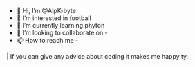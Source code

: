 - 👋 Hi, I’m @AlpK-byte
- 👀 I’m interested in football
- 🌱 I’m currently learning phyton
- 💞️ I’m looking to collaborate on -
- 📫 How to reach me -

<!---
AlpK-byte/AlpK-byte is a ✨ special ✨ repository because its `README.md` (this file) appears on your GitHub profile.
You can click the Preview link to take a look at your changes.
--->   | If you can give any advice about coding it makes me happy ty.

